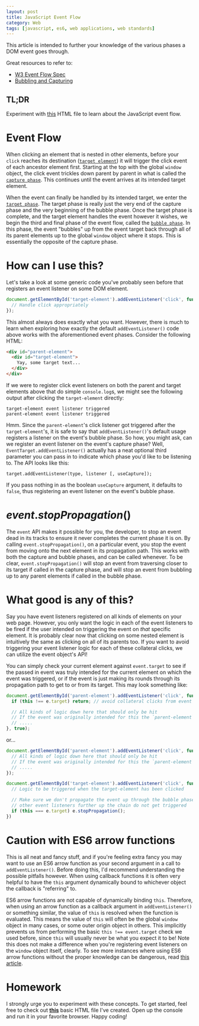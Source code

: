 ```yaml
---
layout: post
title: JavaScript Event Flow
category: Web
tags: [javascript, es6, web applications, web standards]
---
```


This article is intended to further your knowledge of the various phases a DOM event goes through.

Great resources to refer to:

 - [W3 Event Flow Spec](https://www.w3.org/TR/DOM-Level-3-Events/#event-flow)
 - [Bubbling and Capturing](https://javascript.info/tutorial/bubbling-and-capturing)

## TL;DR

Experiment with [this](https://gist.github.com/domfarolino/fdde99c1ad3fa1668a1849c33f87f437#file-index-html) HTML file to learn about the JavaScript event flow.

# Event Flow

When clicking an element that is nested in other elements, before your `click` reaches its
destination ([`target element`](https://www.w3.org/TR/DOM-Level-3-Events/#event-target)) it
will trigger the click event of each ancestor element first. Starting at the top with the
global `window` object, the click event trickles down parent by parent in what is called the
[`capture phase`](https://www.w3.org/TR/DOM-Level-3-Events/#capture-phase). This continues
until the event arrives at its intended target element.

When the event can finally be handled by its intended target, we enter the
[`target phase`](https://www.w3.org/TR/DOM-Level-3-Events/#target-phase). The
target phase is really just the very end of the capture phase and the very beginning
of the bubble phase. Once the target phase is complete, and the target element handles
the event however it wishes, we begin the third and final phase of the event flow, called
the [`bubble phase`](https://www.w3.org/TR/DOM-Level-3-Events/#bubble-phase). In this phase,
the event "bubbles" up from the event target back through all of its parent elements up to
the global `window` object where it stops. This is essentially the opposite of the capture
phase.

# How can I use this?

Let's take a look at some generic code you've probably seen before that
registers an event listener on some DOM element.

```js
document.getElementById('target-element').addEventListener('click', function(e) {
  // Handle click appropriately
});
```

This almost always does exactly what you want. However, there is much to learn when exploring
how exactly the default `addEventListener()` code above works with the aforementioned event
phases. Consider the following HTML:

```html
<div id="parent-element">
  <div id="target-element">
    Yay, some target text...
  </div>
</div>
```

If we were to register click event listeners on both the parent and target elements
above that do simple `console.log`s, we might see the following output after clicking
the `target-element` directly:

```
target-element event listener triggered
parent-element event listener triggered
```

Hmm. Since the `parent-element`'s click listener got triggered after the `target-element`'s, it
is safe to say that `addEventListener()`'s default usage registers a listener on the event's
bubble phase. So how, you might ask, can we register an event listener on the event's capture
phase? Well, `EventTarget.addEventListener()` actually has a neat optional third parameter you
can pass in to indicate which phase you'd like to be listening to. The API looks like this:

```
target.addEventListener(type, listener [, useCapture]);
```

If you pass nothing in as the boolean `useCapture` argument, it defaults to `false`, thus
registering an event listener on the event's bubble phase.

# $event.stopPropagation()$

The `event` API makes it possible for you, the developer, to stop an event dead in its tracks to
ensure it never completes the current phase it is on. By calling `event.stopPropagation()`, on a
particular event, you stop the event from moving onto the next element in its propagation path.
This works with both the capture and bubble phases, and can be called whenever. To be clear,
`event.stopPropagation()` will stop an event from traversing closer to its target if called in
the capture phase, and will stop an event from bubbling up to any parent elements if called in
the bubble phase.

# What good is any of this?

Say you have event listeners registered on all kinds of elements on your web page. However, you
only want the logic in each of the event listeners to be fired if the user intended on triggering
the event on *that* specific element. It is probably clear now that clicking on some nested element
is intuitively the same as clicking on all of its parents too. If you want to avoid triggering your
event listener logic for each of these collateral clicks, we can utilize the event object's API!

You can simply check your current element against `event.target` to see if the passed in event was
truly intended for the current element on which the event was triggered, or if the event is just
making its rounds through its propagation path to get to or from its target. This may look something
like:

```js
document.getElementById('parent-element').addEventListener('click', function(e) {
  if (this !== e.target) return; // avoid collateral clicks from event flow

  // All kinds of logic down here that should only be hit
  // If the event was originally intended for this the `parent-element`
  // .....
}, true);
```

or...

```js
document.getElementById('parent-element').addEventListener('click', function(e) {
  // All kinds of logic down here that should only be hit
  // If the event was originally intended for this the `parent-element`
  // .....
});

document.getElementById('target-element').addEventListener('click', function(e) {
  // Logic to be triggered when the target-element has been clicked

  // Make sure we don't propagate the event up through the bubble phase so
  // other event listeners further up the chain do not get triggered
  if (this === e.target) e.stopPropagation();
})
```

# Caution with ES6 arrow functions

This is all neat and fancy stuff, and if you're feeling extra fancy you may want to use an
ES6 arrow function as your second argument in a call to `addEventListener()`. Before doing
this, I'd recommend understanding the possible pitfalls however. When using callback
functions it is often very helpful to have the `this` argument dynamically bound to whichever
object the callback is "referring" to.

ES6 arrow functions are not capable of dynamically binding `this`. Therefore, when using an
arrow function as a callback argument in `addEventListener()` or something similar, the value
of `this` is resolved when the function is evaluated. This means the value of `this` will often
be the global `window` object in many cases, or some outer origin object in others. This implicitly
prevents us from performing the basic `this !== event.target` check we used before, since `this` will
usually never be what you expect it to be! Note this does not make a difference when you're registering
event listeners on the `window` object itself, clearly. To see more instances where using ES6 arrow
functions without the proper knowledge can be dangerous, read
[this article](https://rainsoft.io/when-not-to-use-arrow-functions-in-javascript/).

# Homework

I strongly urge you to experiment with these concepts. To get started, feel free to check
out **[this](https://gist.github.com/domfarolino/fdde99c1ad3fa1668a1849c33f87f437#file-index-html)**
basic HTML file I've created. Open up the console and run it in your favorite browser. Happy coding!